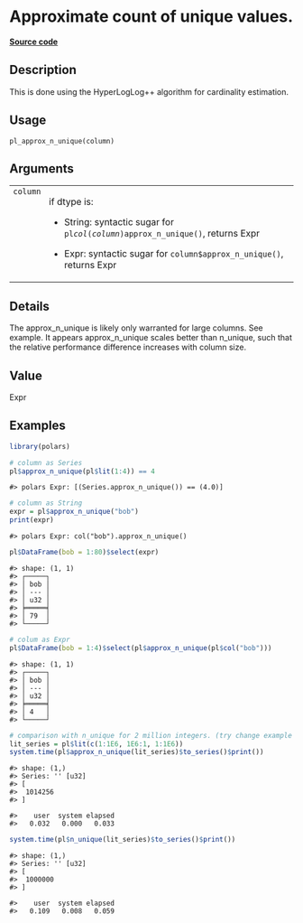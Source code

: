 

# Approximate count of unique values.

[**Source code**](https://github.com/pola-rs/r-polars/tree/main/R/functions__lazy.R#L423)

## Description

This is done using the HyperLogLog++ algorithm for cardinality
estimation.

## Usage

<pre><code class='language-R'>pl_approx_n_unique(column)
</code></pre>

## Arguments

<table>
<tr>
<td style="white-space: nowrap; font-family: monospace; vertical-align: top">
<code id="pl_approx_n_unique_:_column">column</code>
</td>
<td>

if dtype is:

<ul>
<li>

String: syntactic sugar for
<code>pl$col(column)$approx_n_unique()</code>, returns Expr

</li>
<li>

Expr: syntactic sugar for <code>column$approx_n_unique()</code>, returns
Expr

</li>
</ul>
</td>
</tr>
</table>

## Details

The approx_n_unique is likely only warranted for large columns. See
example. It appears approx_n_unique scales better than n_unique, such
that the relative performance difference increases with column size.

## Value

Expr

## Examples

``` r
library(polars)

# column as Series
pl$approx_n_unique(pl$lit(1:4)) == 4
```

    #> polars Expr: [(Series.approx_n_unique()) == (4.0)]

``` r
# column as String
expr = pl$approx_n_unique("bob")
print(expr)
```

    #> polars Expr: col("bob").approx_n_unique()

``` r
pl$DataFrame(bob = 1:80)$select(expr)
```

    #> shape: (1, 1)
    #> ┌─────┐
    #> │ bob │
    #> │ --- │
    #> │ u32 │
    #> ╞═════╡
    #> │ 79  │
    #> └─────┘

``` r
# colum as Expr
pl$DataFrame(bob = 1:4)$select(pl$approx_n_unique(pl$col("bob")))
```

    #> shape: (1, 1)
    #> ┌─────┐
    #> │ bob │
    #> │ --- │
    #> │ u32 │
    #> ╞═════╡
    #> │ 4   │
    #> └─────┘

``` r
# comparison with n_unique for 2 million integers. (try change example to 20 million ints)
lit_series = pl$lit(c(1:1E6, 1E6:1, 1:1E6))
system.time(pl$approx_n_unique(lit_series)$to_series()$print())
```

    #> shape: (1,)
    #> Series: '' [u32]
    #> [
    #>  1014256
    #> ]

    #>    user  system elapsed 
    #>   0.032   0.000   0.033

``` r
system.time(pl$n_unique(lit_series)$to_series()$print())
```

    #> shape: (1,)
    #> Series: '' [u32]
    #> [
    #>  1000000
    #> ]

    #>    user  system elapsed 
    #>   0.109   0.008   0.059
